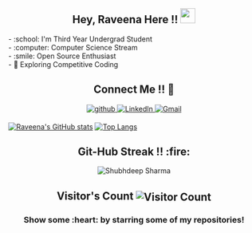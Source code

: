 <h2 align="center">Hey, Raveena Here !! <img src="https://raw.githubusercontent.com/MartinHeinz/MartinHeinz/master/wave.gif" width="30px"></h2>
  - :school: I'm Third Year Undergrad Student<br>
  - :computer: Computer Science Stream<br>
  - :smile: Open Source Enthusiast<br>
  - 🤔 Exploring Competitive Coding <br>

<h2 align="center">Connect Me !! 🤝</h2> 

<p align="center">
<a href="https://github.com/shubhdeep123" target="_blank">
<img src=https://img.shields.io/badge/github-%2324292e.svg?&style=for-the-badge&logo=github&logoColor=white alt=github style="margin-bottom: 5px;" />
</a>
<a href="https://www.linkedin.com/in/shubhdeep-sharma-2b7945161" target="_blank">
<img alt="LinkedIn" src="https://img.shields.io/badge/linkedin%20-%230077B5.svg?&style=for-the-badge&logo=linkedin&logoColor=white"/>
</a>
<a href="mailto:shubhdeepsharma213@gmail.com">
<img alt="Gmail" src="https://img.shields.io/badge/Gmail-D14836?style=for-the-badge&logo=gmail&logoColor=white" />
</a>
</p> 

[![Raveena's GitHub stats](https://github-readme-stats.vercel.app/api?username=shubhdeep123&show_icons=true)](https://github.com/shubhdeep123/github-readme-stats)
[![Top Langs](https://github-readme-stats.vercel.app/api/top-langs/?username=shubhdeep123&layout=compact)](https://github.com/shubhdeep123/github-readme-stats)
<h2 align="center">Git-Hub Streak !! :fire:</h2> 
<p  align="center">
<img align="Center" src="https://github-readme-streak-stats.herokuapp.com/?user=shubhdeep123&)" alt="Shubhdeep Sharma" />
</p>
<h2 align="center">Visitor's Count <img align="center" src="https://profile-counter.glitch.me/shubhdeep123/count.svg" alt="Visitor Count" /></h2>
<h3 align="center">Show some :heart: by starring some of my repositories! </h3>
